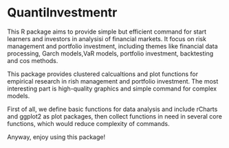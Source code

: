 # QuantiInvestmentr
This R package aims to provide simple but efficient command for start learners and investors in analysisi of financial markets. It focus on risk management and portfolio investment, including themes like financial data processing, Garch models,VaR models, portfolio investment, backtesting and cos methods.

This package provides clustered calcualtions and plot functions for empirical research in rish management and portfolio investment. The most interesting part is high-quality graphics and simple command for complex models.

First of all, we define basic functions for data analysis and include rCharts and ggplot2 as plot packages, then collect functions in need in several core functions, which would reduce complexity of commands.

Anyway, enjoy using this package!

